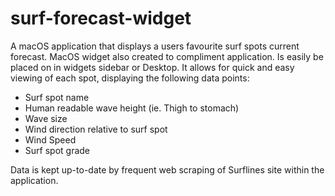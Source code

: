 # surf-forecast-widget

A macOS application that displays a users favourite surf spots current forecast.
MacOS widget also created to compliment application. 
Is easily be placed on in widgets sidebar or Desktop.
It allows for quick and easy viewing of each spot, displaying the following data points:
<ul>
  <li>Surf spot name</li>
  <li>Human readable wave height (ie. Thigh to stomach)</li>
  <li>Wave size</li>
  <li>Wind direction relative to surf spot</li>
  <li>Wind Speed</li>
  <li>Surf spot grade</li>
</ul>

Data is kept up-to-date by frequent web scraping of Surflines site within the application.

